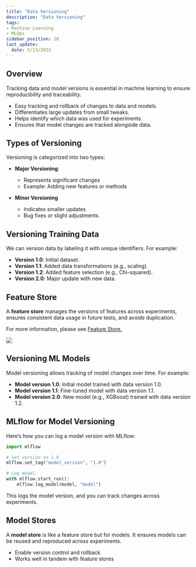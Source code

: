 ```yaml
---
title: "Data Versioning"
description: "Data Versioning"
tags: 
- Machine Learning
- MLOps
sidebar_position: 20
last_update:
  date: 5/13/2023
---
```


## Overview

Tracking data and model versions is essential in machine learning to ensure reproducibility and traceability.

- Easy tracking and rollback of changes to data and models.
- Differentiates large updates from small tweaks.
- Helps identify which data was used for experiments.
- Ensures that model changes are tracked alongside data.

## Types of Versioning 

Versioning is categorized into two types:

- **Major Versioning**: 
  - Represents significant changes
  - Example: Adding new features or methods

- **Minor Versioning**
  - Indicates smaller updates
  - Bug fixes or slight adjustments.

## Versioning Training Data

We can version data by labeling it with unique identifiers. For example:

- **Version 1.0**: Initial dataset.
- **Version 1.1**: Added data transformations (e.g., scaling).
- **Version 1.2**: Added feature selection (e.g., Chi-squared).
- **Version 2.0**: Major update with new data.

## Feature Store

A **feature store** manages the versions of features across experiments, ensures consistent data usage in future tests, and avoids duplication.

For more information, please see [Feature Store.](/docs/024-Machine-Learning/011-MLOps-Deployment/017-Feature-Stores.md)

<div class="img-center"> 

![](/img/docs/Screenshot-2025-03-18-202541.png)

</div>


## Versioning ML Models

Model versioning allows tracking of model changes over time. For example:

- **Model version 1.0**: Initial model trained with data version 1.0.
- **Model version 1.1**: Fine-tuned model with data version 1.1.
- **Model version 2.0**: New model (e.g., XGBoost) trained with data version 1.2.

## MLflow for Model Versioning

Here’s how you can log a model version with MLflow:

```python
import mlflow

# Set version to 1.0
mlflow.set_tag("model_version", "1.0")

# Log model
with mlflow.start_run():
    mlflow.log_model(model, "model")
```

This logs the model version, and you can track changes across experiments.

## Model Stores

A **model store** is like a feature store but for models. It ensures models can be reused and reproduced across experiments. 

- Enable version control and rollback
- Works well in tandem with feature stores 

